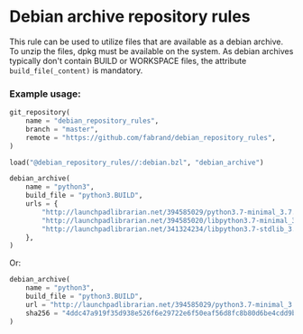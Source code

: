 # Debian archive repository rules
This rule can be used to utilize files that are available as a debian archive.
To unzip the files, dpkg must be available on the system.
As debian archives typically don't contain BUILD or WORKSPACE files,
the attribute `build_file(_content)` is mandatory.

### Example usage:

```python
git_repository(
    name = "debian_repository_rules",
    branch = "master",
    remote = "https://github.com/fabrand/debian_repository_rules",
)

load("@debian_repository_rules//:debian.bzl", "debian_archive")

debian_archive(
    name = "python3",
    build_file = "python3.BUILD",
    urls = {
        "http://launchpadlibrarian.net/394585029/python3.7-minimal_3.7.1-1~18.04_amd64.deb": "4ddc47a919f35d938e526f6e29722e6f50eaf56d8fc8b80d6be4cdd9b8f26e54",
        "http://launchpadlibrarian.net/394585020/libpython3.7-minimal_3.7.1-1~18.04_amd64.deb": "38a61fb89e87c9fc904a1693809921bed0735e2e467a8daaa9bd5381e3e3b848",
        "http://launchpadlibrarian.net/341324234/libpython3.7-stdlib_3.7.0~a2-1_amd64.deb": "c1bb1baeb1827354c18eb4619fbc08cfe32b5ac2ea2449ae7dccb041d9733c16",
    },
)
```

Or:

```python
debian_archive(
    name = "python3",
    build_file = "python3.BUILD",
    url = "http://launchpadlibrarian.net/394585029/python3.7-minimal_3.7.1-1~18.04_amd64.deb",
    sha256 = "4ddc47a919f35d938e526f6e29722e6f50eaf56d8fc8b80d6be4cdd9b8f26e54",
)
```
